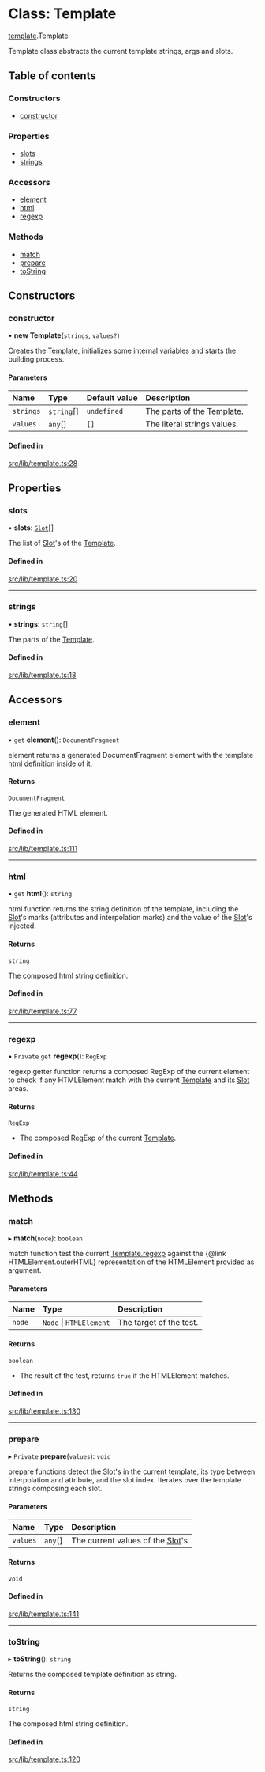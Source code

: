 # Class: Template

[template](../modules/template.md).Template

Template class abstracts the current template strings, args and slots.

## Table of contents

### Constructors

- [constructor](template.Template.md#constructor)

### Properties

- [slots](template.Template.md#slots)
- [strings](template.Template.md#strings)

### Accessors

- [element](template.Template.md#element)
- [html](template.Template.md#html)
- [regexp](template.Template.md#regexp)

### Methods

- [match](template.Template.md#match)
- [prepare](template.Template.md#prepare)
- [toString](template.Template.md#tostring)

## Constructors

### constructor

• **new Template**(`strings`, `values?`)

Creates the [Template](template.Template.md), initializes some internal variables and
starts the building process.

#### Parameters

| Name | Type | Default value | Description |
| :------ | :------ | :------ | :------ |
| `strings` | `string`[] | `undefined` | The parts of the [Template](template.Template.md). |
| `values` | `any`[] | `[]` | The literal strings values. |

#### Defined in

[src/lib/template.ts:28](https://github.com/elementumjs/template/blob/7413e6a/src/lib/template.ts#L28)

## Properties

### slots

• **slots**: [`Slot`](slot.Slot.md)[]

The list of [Slot](slot.Slot.md)'s of the [Template](template.Template.md).

#### Defined in

[src/lib/template.ts:20](https://github.com/elementumjs/template/blob/7413e6a/src/lib/template.ts#L20)

___

### strings

• **strings**: `string`[]

The parts of the [Template](template.Template.md).

#### Defined in

[src/lib/template.ts:18](https://github.com/elementumjs/template/blob/7413e6a/src/lib/template.ts#L18)

## Accessors

### element

• `get` **element**(): `DocumentFragment`

element returns a generated DocumentFragment element with the template
html definition inside of it.

#### Returns

`DocumentFragment`

The generated HTML element.

#### Defined in

[src/lib/template.ts:111](https://github.com/elementumjs/template/blob/7413e6a/src/lib/template.ts#L111)

___

### html

• `get` **html**(): `string`

html function returns the string definition of the template, including
the [Slot](slot.Slot.md)'s marks (attributes and interpolation marks) and the
value of the [Slot](slot.Slot.md)'s injected.

#### Returns

`string`

The composed html string definition.

#### Defined in

[src/lib/template.ts:77](https://github.com/elementumjs/template/blob/7413e6a/src/lib/template.ts#L77)

___

### regexp

• `Private` `get` **regexp**(): `RegExp`

regexp getter function returns a composed RegExp of the current element
to check if any HTMLElement match with the current [Template](template.Template.md) and
its [Slot](slot.Slot.md) areas.

#### Returns

`RegExp`

- The composed RegExp of the current
[Template](template.Template.md).

#### Defined in

[src/lib/template.ts:44](https://github.com/elementumjs/template/blob/7413e6a/src/lib/template.ts#L44)

## Methods

### match

▸ **match**(`node`): `boolean`

match function test the current [Template.regexp](template.Template.md#regexp) against the
{@link HTMLElement.outerHTML} representation of the HTMLElement
provided as argument.

#### Parameters

| Name | Type | Description |
| :------ | :------ | :------ |
| `node` | `Node` \| `HTMLElement` | The target of the test. |

#### Returns

`boolean`

- The result of the test, returns `true` if the
HTMLElement matches.

#### Defined in

[src/lib/template.ts:130](https://github.com/elementumjs/template/blob/7413e6a/src/lib/template.ts#L130)

___

### prepare

▸ `Private` **prepare**(`values`): `void`

prepare functions detect the [Slot](slot.Slot.md)'s in the current template, its
type between interpolation and attribute, and the slot index. Iterates
over the template strings composing each slot.

#### Parameters

| Name | Type | Description |
| :------ | :------ | :------ |
| `values` | `any`[] | The current values of the [Slot](slot.Slot.md)'s |

#### Returns

`void`

#### Defined in

[src/lib/template.ts:141](https://github.com/elementumjs/template/blob/7413e6a/src/lib/template.ts#L141)

___

### toString

▸ **toString**(): `string`

Returns the composed template definition as string.

#### Returns

`string`

The composed html string definition.

#### Defined in

[src/lib/template.ts:120](https://github.com/elementumjs/template/blob/7413e6a/src/lib/template.ts#L120)
